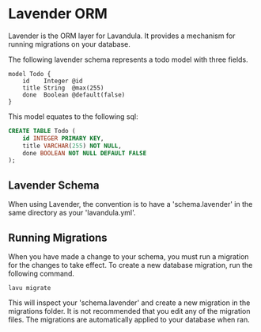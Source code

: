# Lavender ORM

Lavender is the ORM layer for Lavandula. It provides a mechanism for running migrations on your database.

The following lavender schema represents a todo model with three fields. 

```
model Todo {
    id    Integer @id
    title String  @max(255)
    done  Boolean @default(false)
}
```

This model equates to the following sql:

```sql
CREATE TABLE Todo (
    id INTEGER PRIMARY KEY,
    title VARCHAR(255) NOT NULL,
    done BOOLEAN NOT NULL DEFAULT FALSE
);
```

## Lavender Schema

When using Lavender, the convention is to have a 'schema.lavender' in the same directory as your 'lavandula.yml'.


## Running Migrations

When you have made a change to your schema, you must run a migration for the changes to take effect. To create a new database migration, run the following command.

```
lavu migrate
```

This will inspect your 'schema.lavender' and create a new migration in the migrations folder. It is not recommended that you edit any of the migration files. The migrations are automatically applied to your database when ran.